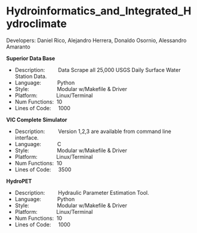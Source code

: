 # Hydroinformatics_and_Integrated_Hydroclimate
Developers: Daniel Rico, Alejandro Herrera, Donaldo Osornio, Alessandro Amaranto


**Superior Data Base**<br/>

* Description:&nbsp;&nbsp;&nbsp;&nbsp;&nbsp;&nbsp;&nbsp;&nbsp;&nbsp;Data Scrape all 25,000 USGS Daily Surface Water Station Data.<br/>
* Language:&nbsp;&nbsp;&nbsp;&nbsp;&nbsp;&nbsp;&nbsp;&nbsp;&nbsp;&nbsp;&nbsp;Python<br/>
* Style:&nbsp;&nbsp;&nbsp;&nbsp;&nbsp;&nbsp;&nbsp;&nbsp;&nbsp;&nbsp;&nbsp;&nbsp;&nbsp;&nbsp;&nbsp;&nbsp;&nbsp;&nbsp;&nbsp;Modular w/Makefile & Driver<br/>
* Platform:&nbsp;&nbsp;&nbsp;&nbsp;&nbsp;&nbsp;&nbsp;&nbsp;&nbsp;&nbsp;&nbsp;&nbsp;&nbsp;Linux/Terminal
* Num Functions:&nbsp;&nbsp;10<br/>
* Lines of Code:&nbsp;&nbsp;&nbsp;&nbsp;&nbsp;1000<br/>

**VIC Complete Simulator**<br/> 

* Description:&nbsp;&nbsp;&nbsp;&nbsp;&nbsp;&nbsp;&nbsp;&nbsp;&nbsp;Version 1,2,3 are available from command line interface.<br/>
* Language:&nbsp;&nbsp;&nbsp;&nbsp;&nbsp;&nbsp;&nbsp;&nbsp;&nbsp;&nbsp;&nbsp;C<br/>
* Style:&nbsp;&nbsp;&nbsp;&nbsp;&nbsp;&nbsp;&nbsp;&nbsp;&nbsp;&nbsp;&nbsp;&nbsp;&nbsp;&nbsp;&nbsp;&nbsp;&nbsp;&nbsp;&nbsp;Modular w/Makefile & Driver<br/>
* Platform:&nbsp;&nbsp;&nbsp;&nbsp;&nbsp;&nbsp;&nbsp;&nbsp;&nbsp;&nbsp;&nbsp;&nbsp;&nbsp;Linux/Terminal
* Num Functions:&nbsp;&nbsp;10<br/>
* Lines of Code:&nbsp;&nbsp;&nbsp;&nbsp;&nbsp;3500<br/>

**HydroPET**<br/>

* Description:&nbsp;&nbsp;&nbsp;&nbsp;&nbsp;&nbsp;&nbsp;&nbsp;&nbsp;Hydraulic Parameter Estimation Tool.<br/>
* Language:&nbsp;&nbsp;&nbsp;&nbsp;&nbsp;&nbsp;&nbsp;&nbsp;&nbsp;&nbsp;&nbsp;Python<br/>
* Style:&nbsp;&nbsp;&nbsp;&nbsp;&nbsp;&nbsp;&nbsp;&nbsp;&nbsp;&nbsp;&nbsp;&nbsp;&nbsp;&nbsp;&nbsp;&nbsp;&nbsp;&nbsp;&nbsp;Modular w/Makefile & Driver<br/>
* Platform:&nbsp;&nbsp;&nbsp;&nbsp;&nbsp;&nbsp;&nbsp;&nbsp;&nbsp;&nbsp;&nbsp;&nbsp;&nbsp;Linux/Terminal
* Num Functions:&nbsp;&nbsp;10<br/>
* Lines of Code:&nbsp;&nbsp;&nbsp;&nbsp;&nbsp;1000<br/>
